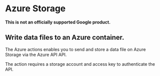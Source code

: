 # Azure Storage

**This is not an officially supported Google product.**

## Write data files to an Azure container.

The Azure actions enables you to send and store a data file on Azure Storage via the Azure API API.

The action requires a storage account and access key to authenticate the API.
